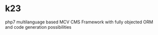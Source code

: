 # k23
php7 multilanguage based MCV CMS Framework with fully objected ORM and code generation possibilities
